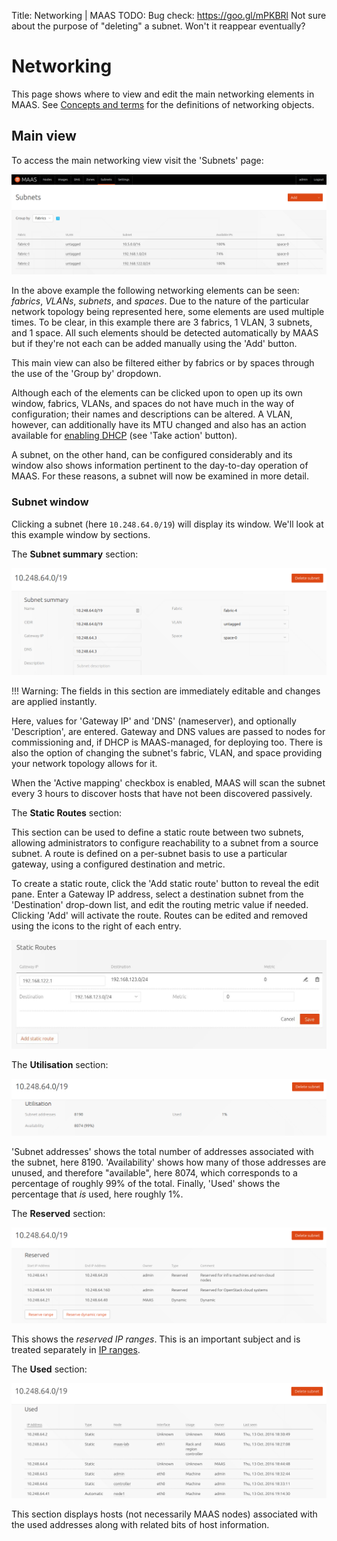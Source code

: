 Title: Networking | MAAS
TODO:  Bug check: https://goo.gl/mPKBRl
       Not sure about the purpose of "deleting" a subnet. Won't it reappear eventually?


# Networking

This page shows where to view and edit the main networking elements in MAAS.
See [Concepts and terms](intro-concepts.md) for the definitions of networking
objects.


## Main view

To access the main networking view visit the 'Subnets' page:

![networking main page](../media/installconfig-networking__2.1_main.png)

In the above example the following networking elements can be seen: *fabrics*,
*VLANs*, *subnets*, and *spaces*. Due to the nature of the particular network
topology being represented here, some elements are used multiple times. To be
clear, in this example there are 3 fabrics, 1 VLAN, 3 subnets, and 1 space. All
such elements should be detected automatically by MAAS but if they're not each
can be added manually using the 'Add' button. 

This main view can also be filtered either by fabrics or by spaces through the
use of the 'Group by' dropdown.

Although each of the elements can be clicked upon to open up its own window,
fabrics, VLANs, and spaces do not have much in the way of configuration; their
names and descriptions can be altered. A VLAN, however, can additionally have
its MTU changed and also has an action available for
[enabling DHCP](installconfig-subnets-dhcp.md) (see 'Take action' button).

A subnet, on the other hand, can be configured considerably and its window also
shows information pertinent to the day-to-day operation of MAAS. For these
reasons, a subnet will now be examined in more detail.

### Subnet window

Clicking a subnet (here `10.248.64.0/19`) will display its window. We'll look
at this example window by sections.

The **Subnet summary** section:

![networking subnets page summary](../media/installconfig-networking__subnets-summary.png)

!!! Warning: The fields in this section are immediately editable and changes
are applied instantly.

Here, values for 'Gateway IP' and 'DNS' (nameserver), and optionally
'Description', are entered. Gateway and DNS values are passed to nodes for
commissioning and, if DHCP is MAAS-managed, for deploying too. There is also
the option of changing the subnet's fabric, VLAN, and space providing your
network topology allows for it.

When the 'Active mapping' checkbox is enabled, MAAS will scan the subnet every
3 hours to discover hosts that have not been discovered passively. 

The **Static Routes** section:

This section can be used to define a static route between two subnets, allowing
administrators to configure reachability to a subnet from a source subnet. A
route is defined on a per-subnet basis to use a particular gateway, using a
configured destination and metric.

To create a static route, click the 'Add static route' button to reveal the
edit pane. Enter a Gateway IP address, select a destination subnet from the
'Destination' drop-down list, and edit the routing metric value if needed.
Clicking 'Add' will activate the route. Routes can be edited and removed using
the icons to the right of each entry. 

![networking static routes configuration](../media/installconfig-networking__static-routes.png)

The **Utilisation** section:

![networking subnets page utilisation](../media/installconfig-networking__subnets-utilisation.png)

'Subnet addresses' shows the total number of addresses associated
with the subnet, here 8190. 'Availability' shows how many of those addresses
are unused, and therefore "available", here 8074, which corresponds to a
percentage of roughly 99% of the total. Finally, 'Used' shows the percentage
that *is* used, here roughly 1%.

The **Reserved** section:

![networking subnets page reserved](../media/installconfig-networking__subnets-reserved.png)

This shows the *reserved IP ranges*. This is an important subject and is
treated separately in [IP ranges](installconfig-subnets-ipranges.md).

The **Used** section:

![networking subnets page used](../media/installconfig-networking__subnets-used.png)

This section displays hosts (not necessarily MAAS nodes) associated with the
used addresses along with related bits of host information.
